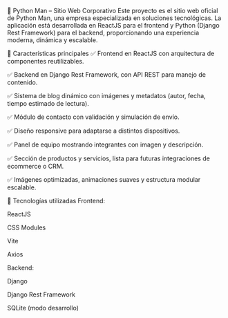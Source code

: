 🐍 Python Man – Sitio Web Corporativo
Este proyecto es el sitio web oficial de Python Man, una empresa especializada en soluciones tecnológicas. La aplicación está desarrollada en ReactJS para el frontend y Python (Django Rest Framework) para el backend, proporcionando una experiencia moderna, dinámica y escalable.

🚀 Características principales
✅ Frontend en ReactJS con arquitectura de componentes reutilizables.

✅ Backend en Django Rest Framework, con API REST para manejo de contenido.

✅ Sistema de blog dinámico con imágenes y metadatos (autor, fecha, tiempo estimado de lectura).

✅ Módulo de contacto con validación y simulación de envío.

✅ Diseño responsive para adaptarse a distintos dispositivos.

✅ Panel de equipo mostrando integrantes con imagen y descripción.

✅ Sección de productos y servicios, lista para futuras integraciones de ecommerce o CRM.

✅ Imágenes optimizadas, animaciones suaves y estructura modular escalable.

🧩 Tecnologías utilizadas
Frontend:

ReactJS

CSS Modules

Vite

Axios

Backend:

Django

Django Rest Framework

SQLite (modo desarrollo)
